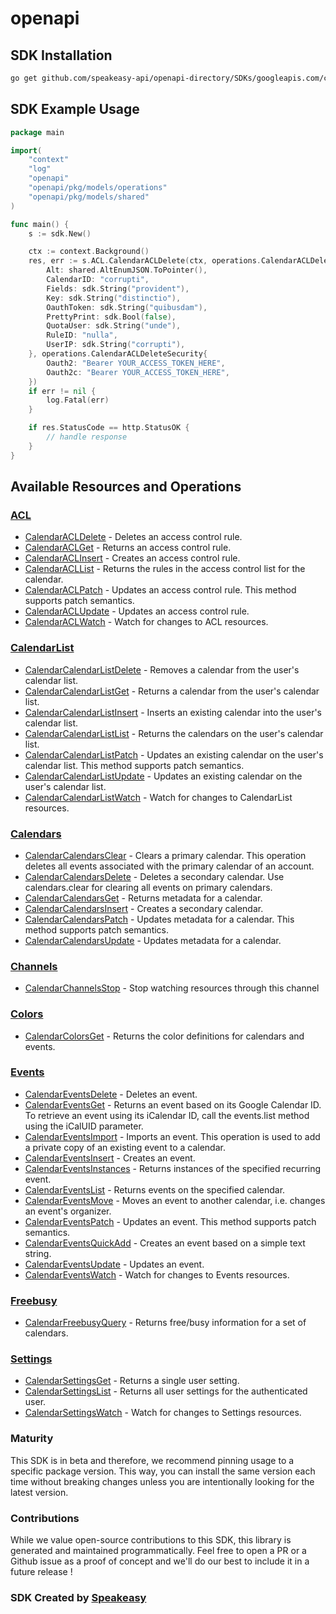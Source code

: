 # openapi

<!-- Start SDK Installation -->
## SDK Installation

```bash
go get github.com/speakeasy-api/openapi-directory/SDKs/googleapis.com/calendar/v3/go
```
<!-- End SDK Installation -->

## SDK Example Usage
<!-- Start SDK Example Usage -->
```go
package main

import(
	"context"
	"log"
	"openapi"
	"openapi/pkg/models/operations"
	"openapi/pkg/models/shared"
)

func main() {
    s := sdk.New()

    ctx := context.Background()
    res, err := s.ACL.CalendarACLDelete(ctx, operations.CalendarACLDeleteRequest{
        Alt: shared.AltEnumJSON.ToPointer(),
        CalendarID: "corrupti",
        Fields: sdk.String("provident"),
        Key: sdk.String("distinctio"),
        OauthToken: sdk.String("quibusdam"),
        PrettyPrint: sdk.Bool(false),
        QuotaUser: sdk.String("unde"),
        RuleID: "nulla",
        UserIP: sdk.String("corrupti"),
    }, operations.CalendarACLDeleteSecurity{
        Oauth2: "Bearer YOUR_ACCESS_TOKEN_HERE",
        Oauth2c: "Bearer YOUR_ACCESS_TOKEN_HERE",
    })
    if err != nil {
        log.Fatal(err)
    }

    if res.StatusCode == http.StatusOK {
        // handle response
    }
}
```
<!-- End SDK Example Usage -->

<!-- Start SDK Available Operations -->
## Available Resources and Operations


### [ACL](docs/acl/README.md)

* [CalendarACLDelete](docs/acl/README.md#calendaracldelete) - Deletes an access control rule.
* [CalendarACLGet](docs/acl/README.md#calendaraclget) - Returns an access control rule.
* [CalendarACLInsert](docs/acl/README.md#calendaraclinsert) - Creates an access control rule.
* [CalendarACLList](docs/acl/README.md#calendaracllist) - Returns the rules in the access control list for the calendar.
* [CalendarACLPatch](docs/acl/README.md#calendaraclpatch) - Updates an access control rule. This method supports patch semantics.
* [CalendarACLUpdate](docs/acl/README.md#calendaraclupdate) - Updates an access control rule.
* [CalendarACLWatch](docs/acl/README.md#calendaraclwatch) - Watch for changes to ACL resources.

### [CalendarList](docs/calendarlist/README.md)

* [CalendarCalendarListDelete](docs/calendarlist/README.md#calendarcalendarlistdelete) - Removes a calendar from the user's calendar list.
* [CalendarCalendarListGet](docs/calendarlist/README.md#calendarcalendarlistget) - Returns a calendar from the user's calendar list.
* [CalendarCalendarListInsert](docs/calendarlist/README.md#calendarcalendarlistinsert) - Inserts an existing calendar into the user's calendar list.
* [CalendarCalendarListList](docs/calendarlist/README.md#calendarcalendarlistlist) - Returns the calendars on the user's calendar list.
* [CalendarCalendarListPatch](docs/calendarlist/README.md#calendarcalendarlistpatch) - Updates an existing calendar on the user's calendar list. This method supports patch semantics.
* [CalendarCalendarListUpdate](docs/calendarlist/README.md#calendarcalendarlistupdate) - Updates an existing calendar on the user's calendar list.
* [CalendarCalendarListWatch](docs/calendarlist/README.md#calendarcalendarlistwatch) - Watch for changes to CalendarList resources.

### [Calendars](docs/calendars/README.md)

* [CalendarCalendarsClear](docs/calendars/README.md#calendarcalendarsclear) - Clears a primary calendar. This operation deletes all events associated with the primary calendar of an account.
* [CalendarCalendarsDelete](docs/calendars/README.md#calendarcalendarsdelete) - Deletes a secondary calendar. Use calendars.clear for clearing all events on primary calendars.
* [CalendarCalendarsGet](docs/calendars/README.md#calendarcalendarsget) - Returns metadata for a calendar.
* [CalendarCalendarsInsert](docs/calendars/README.md#calendarcalendarsinsert) - Creates a secondary calendar.
* [CalendarCalendarsPatch](docs/calendars/README.md#calendarcalendarspatch) - Updates metadata for a calendar. This method supports patch semantics.
* [CalendarCalendarsUpdate](docs/calendars/README.md#calendarcalendarsupdate) - Updates metadata for a calendar.

### [Channels](docs/channels/README.md)

* [CalendarChannelsStop](docs/channels/README.md#calendarchannelsstop) - Stop watching resources through this channel

### [Colors](docs/colors/README.md)

* [CalendarColorsGet](docs/colors/README.md#calendarcolorsget) - Returns the color definitions for calendars and events.

### [Events](docs/events/README.md)

* [CalendarEventsDelete](docs/events/README.md#calendareventsdelete) - Deletes an event.
* [CalendarEventsGet](docs/events/README.md#calendareventsget) - Returns an event based on its Google Calendar ID. To retrieve an event using its iCalendar ID, call the events.list method using the iCalUID parameter.
* [CalendarEventsImport](docs/events/README.md#calendareventsimport) - Imports an event. This operation is used to add a private copy of an existing event to a calendar.
* [CalendarEventsInsert](docs/events/README.md#calendareventsinsert) - Creates an event.
* [CalendarEventsInstances](docs/events/README.md#calendareventsinstances) - Returns instances of the specified recurring event.
* [CalendarEventsList](docs/events/README.md#calendareventslist) - Returns events on the specified calendar.
* [CalendarEventsMove](docs/events/README.md#calendareventsmove) - Moves an event to another calendar, i.e. changes an event's organizer.
* [CalendarEventsPatch](docs/events/README.md#calendareventspatch) - Updates an event. This method supports patch semantics.
* [CalendarEventsQuickAdd](docs/events/README.md#calendareventsquickadd) - Creates an event based on a simple text string.
* [CalendarEventsUpdate](docs/events/README.md#calendareventsupdate) - Updates an event.
* [CalendarEventsWatch](docs/events/README.md#calendareventswatch) - Watch for changes to Events resources.

### [Freebusy](docs/freebusy/README.md)

* [CalendarFreebusyQuery](docs/freebusy/README.md#calendarfreebusyquery) - Returns free/busy information for a set of calendars.

### [Settings](docs/settings/README.md)

* [CalendarSettingsGet](docs/settings/README.md#calendarsettingsget) - Returns a single user setting.
* [CalendarSettingsList](docs/settings/README.md#calendarsettingslist) - Returns all user settings for the authenticated user.
* [CalendarSettingsWatch](docs/settings/README.md#calendarsettingswatch) - Watch for changes to Settings resources.
<!-- End SDK Available Operations -->

### Maturity

This SDK is in beta and therefore, we recommend pinning usage to a specific package version.
This way, you can install the same version each time without breaking changes unless you are intentionally
looking for the latest version.

### Contributions

While we value open-source contributions to this SDK, this library is generated and maintained programmatically.
Feel free to open a PR or a Github issue as a proof of concept and we'll do our best to include it in a future release !

### SDK Created by [Speakeasy](https://docs.speakeasyapi.dev/docs/using-speakeasy/client-sdks)
